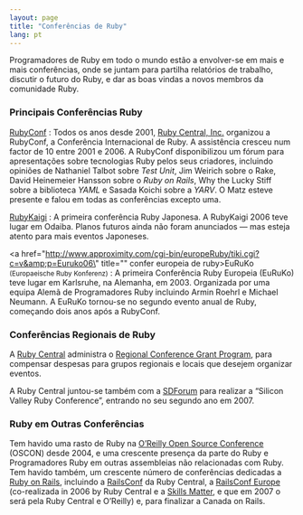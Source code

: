```yaml
---
layout: page
title: "Conferências de Ruby"
lang: pt
---
```


Programadores de Ruby em todo o mundo estão a envolver-se em mais e mais
conferências, onde se juntam para partilha relatórios de trabalho,
discutir o futuro do Ruby, e dar as boas vindas a novos membros da
comunidade Ruby.

### Principais Conferências Ruby

[RubyConf][1]
: Todos os anos desde 2001, [Ruby Central, Inc.][2] organizou a
  RubyConf, a Conferência Internacional de Ruby. A assistência cresceu
  num factor de 10 entre 2001 e 2006. A RubyConf disponibilizou um fórum
  para apresentações sobre tecnologias Ruby pelos seus criadores,
  incluindo opiniões de Nathaniel Talbot sobre *Test Unit*, Jim Weirich
  sobre o Rake, David Heinemeier Hansson sobre o *Ruby on Rails*, Why
  the Lucky Stiff sobre a biblioteca *YAML* e Sasada Koichi sobre a
  *YARV*. O Matz esteve presente e falou em todas as conferências
  excepto uma.

[RubyKaigi][3]
: A primeira conferência Ruby Japonesa. A RubyKaigi 2006 teve lugar em
  Odaiba. Planos futuros ainda não foram anunciados — mas esteja atento
  para mais eventos Japoneses.

<a href=\"http://www.approximity.com/cgi-bin/europeRuby/tiki.cgi?c=v&amp;p=Euruko06\" title=\"\" confer europeia de ruby>EuRuKo <small>(Europaeische Ruby Konferenz)</small>
: A primeira Conferência Ruby Europeia (EuRuKo) teve lugar em Karlsruhe,
  na Alemanha, em 2003. Organizada por uma equipa Alemã de Programadores
  Ruby incluindo Armin Roehrl e Michael Neumann. A EuRuKo tornou-se no
  segundo evento anual de Ruby, começando dois anos após a RubyConf.

### Conferências Regionais de Ruby

A [Ruby Central][2] administra o [Regional Conference Grant Program][4],
para compensar despesas para grupos regionais e locais que desejem
organizar eventos.

A Ruby Central juntou-se também com a [SDForum][5] para realizar a
“Silicon Valley Ruby Conference”, entrando no seu segundo ano em 2007.

### Ruby em Outras Conferências

Tem havido uma rasto de Ruby na [O’Reilly Open Source Conference][6]
(OSCON) desde 2004, e uma crescente presença da parte do Ruby e
Programadores Ruby em outras assembleias não relacionadas com Ruby. Tem
havido também, um crescente número de conferências dedicadas a [Ruby on
Rails][7], incluindo a [RailsConf][8] da Ruby Central, a [RailsConf
Europe][9] (co-realizada in 2006 by Ruby Central e a [Skills
Matter][10], e que em 2007 o será pela Ruby Central e O’Reilly) e, para
finalizar a Canada on Rails.



[1]: http://www.rubycentral.org/conference "RubyConf"
[2]: http://www.rubycentral.org "Ruby Central, Inc."
[3]: http://jp.rubyist.net/RubyKaigi2006/ "RubyKaigi"
[4]: http://www.rubycentral.org/rcg2006.pdf "Programa de Apoio a Conferências Regionais"
[5]: http://www.sdforum.org "SDForum"
[6]: http://conferences.oreillynet.com/os2006/ "O'Reilly Open Source Conference"
[7]: http://www.rubyonrails.org 
[8]: http://www.railsconf.org 
[9]: http://europe.railsconf.org 
[10]: http://www.skillsmatter.com 
